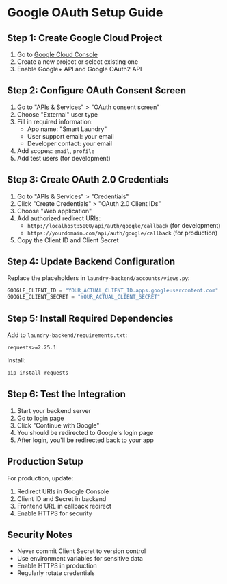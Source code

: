 # Google OAuth Setup Guide

## Step 1: Create Google Cloud Project

1. Go to [Google Cloud Console](https://console.cloud.google.com/)
2. Create a new project or select existing one
3. Enable Google+ API and Google OAuth2 API

## Step 2: Configure OAuth Consent Screen

1. Go to "APIs & Services" > "OAuth consent screen"
2. Choose "External" user type
3. Fill in required information:
   - App name: "Smart Laundry"
   - User support email: your email
   - Developer contact: your email
4. Add scopes: `email`, `profile`
5. Add test users (for development)

## Step 3: Create OAuth 2.0 Credentials

1. Go to "APIs & Services" > "Credentials"
2. Click "Create Credentials" > "OAuth 2.0 Client IDs"
3. Choose "Web application"
4. Add authorized redirect URIs:
   - `http://localhost:5000/api/auth/google/callback` (for development)
   - `https://yourdomain.com/api/auth/google/callback` (for production)
5. Copy the Client ID and Client Secret

## Step 4: Update Backend Configuration

Replace the placeholders in `laundry-backend/accounts/views.py`:

```python
GOOGLE_CLIENT_ID = "YOUR_ACTUAL_CLIENT_ID.apps.googleusercontent.com"
GOOGLE_CLIENT_SECRET = "YOUR_ACTUAL_CLIENT_SECRET"
```

## Step 5: Install Required Dependencies

Add to `laundry-backend/requirements.txt`:
```
requests>=2.25.1
```

Install:
```bash
pip install requests
```

## Step 6: Test the Integration

1. Start your backend server
2. Go to login page
3. Click "Continue with Google"
4. You should be redirected to Google's login page
5. After login, you'll be redirected back to your app

## Production Setup

For production, update:
1. Redirect URIs in Google Console
2. Client ID and Secret in backend
3. Frontend URL in callback redirect
4. Enable HTTPS for security

## Security Notes

- Never commit Client Secret to version control
- Use environment variables for sensitive data
- Enable HTTPS in production
- Regularly rotate credentials







